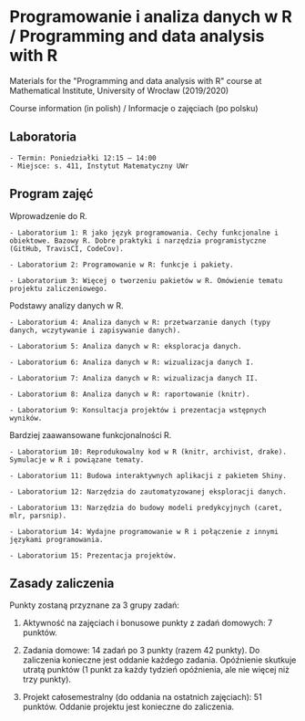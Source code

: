 # Programowanie i analiza danych w R / Programming and data analysis with R

Materials for the "Programming and data analysis with R" course at Mathematical Institute, University of Wrocław (2019/2020)

Course information (in polish) / Informacje o zajęciach (po polsku)

## Laboratoria

    - Termin: Poniedziałki 12:15 — 14:00
    - Miejsce: s. 411, Instytut Matematyczny UWr
    
## Program zajęć    

Wprowadzenie do R.

    - Laboratorium 1: R jako język programowania. Cechy funkcjonalne i obiektowe. Bazowy R. Dobre praktyki i narzędzia programistyczne (GitHub, TravisCI, CodeCov).
    
    - Laboratorium 2: Programowanie w R: funkcje i pakiety.
    
    - Laboratorium 3: Więcej o tworzeniu pakietów w R. Omówienie tematu projektu zaliczeniowego. 
    
Podstawy analizy danych w R.
    
    - Laboratorium 4: Analiza danych w R: przetwarzanie danych (typy danych, wczytywanie i zapisywanie danych).
    
    - Laboratorium 5: Analiza danych w R: eksploracja danych.
    
    - Laboratorium 6: Analiza danych w R: wizualizacja danych I.
    
    - Laboratorium 7: Analiza danych w R: wizualizacja danych II.
    
    - Laboratorium 8: Analiza danych w R: raportowanie (knitr).
    
    - Laboratorium 9: Konsultacja projektów i prezentacja wstępnych wyników.
    
Bardziej zaawansowane funkcjonalności R.
    
    - Laboratorium 10: Reprodukowalny kod w R (knitr, archivist, drake). Symulacje w R i powiązane tematy.
    
    - Laboratorium 11: Budowa interaktywnych aplikacji z pakietem Shiny.  
    
    - Laboratorium 12: Narzędzia do zautomatyzowanej eksploracji danych.
    
    - Laboratorium 13: Narzędzia do budowy modeli predykcyjnych (caret, mlr, parsnip).
    
    - Laboratorium 14: Wydajne programowanie w R i połączenie z innymi językami programowania.
    
    - Laboratorium 15: Prezentacja projektów.
    
    
## Zasady zaliczenia

Punkty zostaną przyznane za 3 grupy zadań:

1. Aktywność na zajęciach i bonusowe punkty z zadań domowych: 7 punktów.

2. Zadania domowe: 14 zadań po 3 punkty (razem 42 punkty). Do zaliczenia konieczne jest oddanie każdego zadania. 
   Opóźnienie skutkuje utratą punktów (1 punkt za każdy tydzień opóźnienia, ale nie więcej niż trzy punkty).

3. Projekt całosemestralny (do oddania na ostatnich zajęciach): 51 punktów. Oddanie projektu jest konieczne do zaliczenia.
